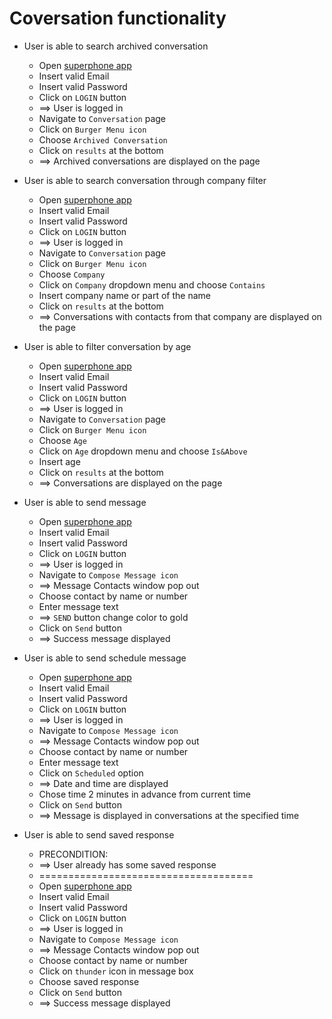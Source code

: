# Coversation functionality

* User is able to search archived conversation
    * Open [superphone app](https://app.superphone-stage.com)
    * Insert valid Email 
    * Insert valid Password
    * Click on `LOGIN` button
    * ==> User is logged in
    * Navigate to `Conversation` page
    * Click on `Burger Menu icon`
    * Choose `Archived Conversation`
    * Click on `results` at the bottom
    * ==> Archived conversations are displayed on the page

* User is able to search conversation through company filter
    * Open [superphone app](https://app.superphone-stage.com)
    * Insert valid Email
    * Insert valid Password
    * Click on `LOGIN` button
    * ==> User is logged in
    * Navigate to `Conversation` page
    * Click on `Burger Menu icon` 
    * Choose `Company`
    * Click on `Company` dropdown menu and choose `Contains`
    * Insert company name or part of the name
    * Click on `results` at the bottom
    * ==> Conversations with contacts from that company are displayed on the page
  
* User is able to filter conversation by age
    * Open [superphone app](https://app.superphone-stage.com)
    * Insert valid Email
    * Insert valid Password
    * Click on `LOGIN` button
    * ==> User is logged in
    * Navigate to `Conversation` page
    * Click on `Burger Menu icon`
    * Choose `Age` 
    * Click on `Age` dropdown menu and choose `Is&Above`
    * Insert age
    * Click on `results` at the bottom
    * ==> Conversations are displayed on the page

* User is able to send message
    * Open [superphone app](https://app.superphone-stage.com)
    * Insert valid Email
    * Insert valid Password
    * Click on `LOGIN` button
    * ==> User is logged in
    * Navigate to `Compose Message icon`
    * ==> Message Contacts window pop out
    * Choose contact by name or number
    * Enter message text
    * ==> `SEND` button change color to gold
    * Click on `Send` button
    * ==> Success message displayed

* User is able to send schedule message 
    * Open [superphone app](https://app.superphone-stage.com)
    * Insert valid Email
    * Insert valid Password
    * Click on `LOGIN` button
    * ==> User is logged in
    * Navigate to `Compose Message icon`
    * ==> Message Contacts window pop out
    * Choose contact by name or number
    * Enter message text
    * Click on `Scheduled` option
    * ==> Date and time are displayed
    * Chose time 2 minutes in advance from current time
    * Click on `Send` button
    * ==> Message is displayed in conversations at the specified time

* User is able to send saved response
    *  PRECONDITION:
    * ==> User already has some saved response
    * =====================================
    *  Open [superphone app](https://app.superphone-stage.com)
    * Insert valid Email
    * Insert valid Password
    * Click on `LOGIN` button
    * ==> User is logged in
    * Navigate to `Compose Message icon`
    * ==> Message Contacts window pop out
    * Choose contact by name or number
    * Click on `thunder` icon in message box
    * Choose saved response
    * Click on `Send` button
    * ==> Success message displayed

